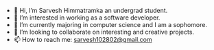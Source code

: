 - 👋 Hi, I’m Sarvesh Himmatramka an undergrad student.
- 👀 I’m interested in working as a software developer.
- 🌱 I’m currently majoring in computer science and I am a sophomore.
- 💞️ I’m looking to collaborate on interesting and creative projects.
- 📫 How to reach me: sarvesh102802@gmail.com
